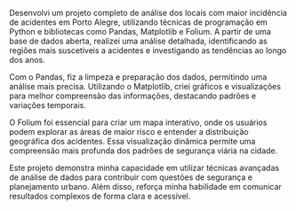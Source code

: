Desenvolvi um projeto completo de análise dos locais com maior incidência de acidentes em Porto Alegre, utilizando técnicas de programação em Python e bibliotecas como Pandas, Matplotlib e Folium. A partir de uma base de dados aberta, realizei uma análise detalhada, identificando as regiões mais suscetíveis a acidentes e investigando as tendências ao longo dos anos.

Com o Pandas, fiz a limpeza e preparação dos dados, permitindo uma análise mais precisa. Utilizando o Matplotlib, criei gráficos e visualizações para melhor compreensão das informações, destacando padrões e variações temporais.

O Folium foi essencial para criar um mapa interativo, onde os usuários podem explorar as áreas de maior risco e entender a distribuição geográfica dos acidentes. Essa visualização dinâmica permite uma compreensão mais profunda dos padrões de segurança viária na cidade.

Este projeto demonstra minha capacidade em utilizar técnicas avançadas de análise de dados para contribuir com questões de segurança e planejamento urbano. Além disso, reforça minha habilidade em comunicar resultados complexos de forma clara e acessível.
